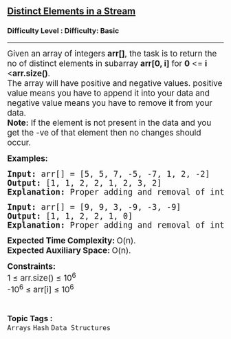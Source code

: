 <h2><a href="https://www.geeksforgeeks.org/problems/distinct-elements-in-a-stream1557/1?page=11&difficulty=Basic&status=unsolved,attempted&sortBy=accuracy">Distinct Elements in a Stream</a></h2><h3>Difficulty Level : Difficulty: Basic</h3><hr><div class="problems_problem_content__Xm_eO"><p><span style="font-size: 14pt;">Given an array of integers <strong>arr[]</strong>, the task is to return the no of distinct elements in subarray <strong>arr[0, i]</strong> for <strong>0</strong> &lt;= <strong>i </strong>&lt;<strong>arr.size()</strong>.<br>The array will have positive and negative values. positive value means you have to append it into your data and negative value means you have to remove it from your data.<br><strong>Note:</strong> If the element is not present in the data and you get the -ve of that element then no changes should occur.</span></p>
<p><span style="font-size: 14pt;"><strong>Examples:</strong></span></p>
<pre><span style="font-size: 14pt;"><strong>Input: </strong>arr[] = [5, 5, 7, -5, -7, 1, 2, -2]
<strong>Output: </strong>[1, 1, 2, 2, 1, 2, 3, 2]
<strong>Explanation: </strong>Proper adding and removal of intgers will give this output.<br></span></pre>
<pre><span style="font-size: 14pt;"><strong>Input: </strong>arr[] = [9, 9, 3, -9, -3, -9]
<strong>Output: </strong>[1, 1, 2, 2, 1, 0]
<strong>Explanation: </strong>Proper adding and removal of intgers will give this output.</span></pre>
<p><span style="font-size: 14pt;"><strong>Expected Time Complexity: </strong>O(n).<strong><br>Expected Auxiliary Space:&nbsp;</strong>O(n).</span></p>
<p><span style="font-size: 14pt;"><strong>Constraints:</strong><br>1 ≤ arr.size() ≤ 10<sup>6</sup><br>-10<sup>6</sup> ≤ arr[i] ≤ 10<sup>6</sup></span></p></div><br><p><span style=font-size:18px><strong>Topic Tags : </strong><br><code>Arrays</code>&nbsp;<code>Hash</code>&nbsp;<code>Data Structures</code>&nbsp;